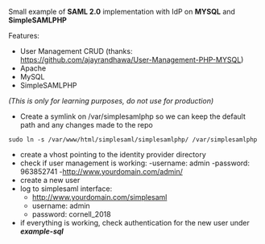 Small example of **SAML 2.0** implementation with IdP on **MYSQL** and **SimpleSAMLPHP**

Features:
- User Management CRUD (thanks: https://github.com/ajayrandhawa/User-Management-PHP-MYSQL)
- Apache
- MySQL
- SimpleSAMLPHP 
 
_(This is only for learning purposes, do not use for production)_

- Create a symlink on /var/simplesamlphp so we can keep the default path and any changes made to the repo

`sudo ln -s /var/www/html/simplesaml/simplesamlphp/ /var/simplesamlphp`

- create a vhost pointing to the identity provider directory
- check if user management is working:
    -username: admin
    -password: 963852741
    -http://www.yourdomain.com/admin/
- create a new user
- log to simplesaml interface:
    - http://www.yourdomain.com/simplesaml
    - username: admin
    - password: cornell_2018
- if everything is working, check authentication for the new user under **_example-sql_**
